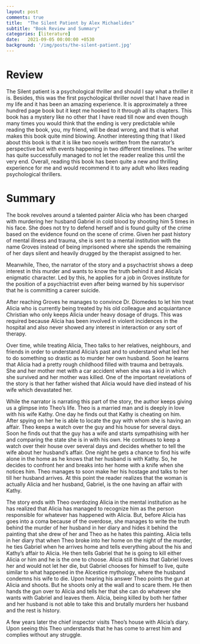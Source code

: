 ```yaml
---
layout: post
comments: true
title:  "The Silent Patient by Alex Michaelides"
subtitle: "Book Review and Summary"
categories: [literature]
date:   2021-09-05 00:00:00 +0530
background: '/img/posts/the-silent-patient.jpg'
---
```


# Review

The Silent patient is a psychological thriller and should I say what a thriller it is.
Besides, this was the first psychological thriller novel that I have read in my life
and it has been an amazing experience. It is approximately a three hundred page book
but it kept me hooked to it through all its chapters. This book has a mystery like no
other that I have read till now and even though many times you would think that the 
ending is very predictable while reading the book, you, my friend, will be dead wrong,
and that is what makes this book quite mind blowing. Another interesting thing that I
liked about this book is that it is like two novels written from the narrator’s
perspective but with events happening in two different timelines. The writer has quite
successfully managed to not let the reader realize this until the very end. Overall,
reading this book has been quite a new and thrilling experience for me and would
recommend it to any adult who likes reading psychological thrillers.


# Summary

The book revolves around a talented painter Alicia who has been charged with murdering
her husband Gabriel in cold blood by shooting him 5 times in his face. She does not try
to defend herself and is found guilty of the crime based on the evidence found on the
scene of crime. Given her past history of mental illness and trauma, she is sent to a
mental institution with the name Groves instead of being imprisoned where she spends
the remaining of her days silent and heavily drugged by the therapist assigned to her.

Meanwhile, Theo, the narrator of the story and a psychactrist shows a deep interest in
this murder and wants to know the truth behind it and Alicia’s enigmatic character.
Led by this, he applies for a job in Groves institute for the position of a psychiactrist
even after being warned by his supervisor that he is committing a career suicide.

After reaching Groves he manages to convince Dr. Diomedes to let him treat Alicia who
is currently being treated by his old colleague and acquiantance Christian who only
keeps Alicia under heavy dosage of drugs. This was required because Alicia has been 
involved in violent incidences in the hospital and also never showed any interest in 
interaction or any sort of therapy.

Over time, while treating Alicia, Theo talks to her relatives, neighbours, and friends 
in order to understand Alicia’s past and to understand what led her to do something 
so drastic as to murder her own husband. Soon he learns that Alicia had a pretty rough 
childhood filled with trauma and betrayals. She and her mother met with a car accident 
when she was a kid in which she survived and her mother was killed. One of the important 
revelations of the story is that her father wished that Alicia would have died instead 
of his wife which devastated her.

While the narrator is narrating this part of the story, the author keeps giving us a glimpse 
into Theo’s life. Theo is a married man and is deeply in love with his wife Kathy. 
One day he finds out that Kathy is cheating on him. After spying on her he is able to 
locate the guy with whom she is having an affair. Theo keeps a watch over the guy and 
his house for several days. Soon he finds out that the guy has a wife and starts 
sympathising with her and comparing the state she is in with his own. He continues to 
keep a watch over their house over several days and decides whether to tell the wife 
about her husband’s affair. One night he gets a chance to find his wife alone in the 
home as he knows that her husband is with Kathy. So, he decides to confront her and 
breaks into her home with a knife when she notices him. Theo manages to soon make her 
his hostage and talks to her till her husband arrives. At this point the reader realizes 
that the woman is actually Alicia and her husband, Gabriel, is the one having an affair 
with Kathy.

The story ends with Theo overdozing Alicia in the mental institution as he has realized 
that Alicia has managed to recognize him as the person responsible for whatever has 
happened with Alicia. But, before Alicia has goes into a coma because of the overdose, 
she manages to write the truth behind the murder of her husband in her diary and hides 
it behind the painting that she drew of her and Theo as he hates this painting. Alicia 
tells in her diary that when Theo broke into her home on the night of the murder, he ties 
Gabriel when he arrives home and tells everything about the his and Kathy’s affair to 
Alicia. He then tells Gabriel that he is going to kill either Alicia or him and he is 
the one to choose. Alicia still thinks that Gabriel loves her and would not let her die, 
but Gabriel chooses for himself to live, quite similar to what happened in the Alcestice 
mythology, where the husband condemns his wife to die. Upon hearing his answer Theo points 
the gun at Alicia and shoots. But he shoots only at the wall and to scare them. He then 
hands the gun over to Alicia and tells her that she can do whatever she wants with Gabriel 
and leaves them. Alicia, being killed by both her father and her husband is not able to 
take this and brutally murders her husband and the rest is history.

A few years later the chief inspector visits Theo’s house with Alicia’s diary. 
Upon seeing this Theo understands that he has come to arrest him and complies without 
any struggle.
